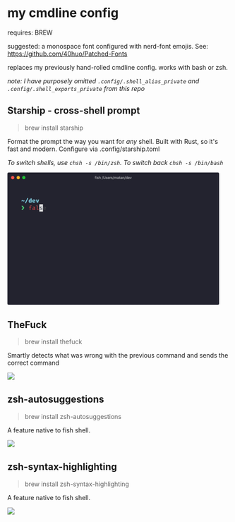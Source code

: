 # my cmdline config
requires: BREW

suggested: a monospace font configured with nerd-font emojis. See: https://github.com/40huo/Patched-Fonts

replaces my previously hand-rolled cmdline config. works with bash or zsh.

_note: I have purposely omitted `.config/.shell_alias_private` and `.config/.shell_exports_private` from this repo_

## Starship - cross-shell prompt
> brew install starship

Format the prompt the way you want for *any* shell. Built with Rust, so it's fast and modern.
Configure via .config/starship.toml

_To switch shells, use `chsh -s /bin/zsh`. To switch back `chsh -s /bin/bash`_

<img src="https://raw.githubusercontent.com/starship/starship/master/media/demo.gif" width="480" >


## TheFuck
> brew install thefuck

Smartly detects what was wrong with the previous command and sends the correct command

<img src="https://raw.githubusercontent.com/nvbn/thefuck/master/example.gif" width="480" >


## zsh-autosuggestions
> brew install zsh-autosuggestions

A feature native to fish shell.

<img src="https://camo.githubusercontent.com/8135e25b744f29e5fd83964eded4bd255aa1da74/68747470733a2f2f61736369696e656d612e6f72672f612f33373339302e706e67" width="480" >


## zsh-syntax-highlighting
> brew install zsh-syntax-highlighting

A feature native to fish shell.

<img src="https://static.lwn.net/images/2013/11-fish-shell.png" width="480" >

